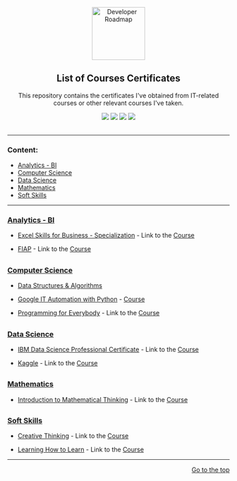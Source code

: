 <p align="center">
  <a href="https://github.com/marcoshsq/Marcos_Henrique_Portfolio">
    <img src="https://www.freeiconspng.com/uploads/market-research-icon-16.png" alt="Developer Roadmap" width="120" height="120">
  </a>
</p>
  <h2 align="center">List of Courses Certificates</h2>
  <p align="center">This repository contains the certificates I've obtained from IT-related courses or other relevant courses I've taken.</p>
 <div align="center"> 
  <a href="https://twitter.com/marcoshsq" target="_blank"><img src="https://img.shields.io/badge/Twitter-1DA1F2?style=for-the-badge&logo=twitter&logoColor=white" target="_blank"></a>
  <a href="https://www.linkedin.com/in/marcoshsq/" target="_blank"><img src="https://img.shields.io/badge/-LinkedIn-%230077B5?style=for-the-badge&logo=linkedin&logoColor=white" target="_blank"></a> 
  <a href="https://medium.com/@marcoshsq" target="_blank"><img src="https://img.shields.io/badge/Medium-12100E?style=for-the-badge&logo=medium&logoColor=white" target="_blank"></a> 
  <a href="https://www.kaggle.com/marcoshsq" target="_blank"><img src="https://img.shields.io/badge/Kaggle-20BEFF?style=for-the-badge&logo=Kaggle&logoColor=white" target="_blank"></a>
</div>
<br>

---

<h3>Content:</h3>

- [Analytics - BI](https://github.com/marcoshsq/Courses_Certificates#analytics---bi)
- [Computer Science](https://github.com/marcoshsq/Courses_Certificates#computer-science)
- [Data Science](https://github.com/marcoshsq/Courses_Certificates#data-science)
- [Mathematics](https://github.com/marcoshsq/Courses_Certificates#mathematics)
- [Soft Skills](https://github.com/marcoshsq/Courses_Certificates#soft-skills)

---

### [Analytics - BI](https://github.com/marcoshsq/Course_Certificates/tree/main/Analytics%20-%20BI)
  
  + [Excel Skills for Business - Specialization](https://github.com/marcoshsq/Courses_Certificates/tree/main/Analytics%20-%20BI/Excel%20skills%20for%20business%20-%20Specialization) - Link to the [Course](https://pt.coursera.org/specializations/excel)
  
  + [FIAP](https://github.com/marcoshsq/Courses_Certificates/tree/main/Analytics%20-%20BI/FIAP) - Link to the [Course](https://on.fiap.com.br/index.php)

##

### [Computer Science](https://github.com/marcoshsq/Course_Certificates/tree/main/Computer%20Science)

  + [Data Structures & Algorithms](https://github.com/marcoshsq/Courses_Certificates/tree/main/Computer%20Science/Data%20Structures%20%26%20Algorithms)

  + [Google IT Automation with Python](https://github.com/marcoshsq/Courses_Certificates/tree/main/Computer%20Science/Google%20IT%20Automation%20with%20Python) - [Course](https://pt.coursera.org/professional-certificates/google-it-automation)
  
  + [Programming for Everybody](https://github.com/marcoshsq/Courses_Certificates/tree/main/Computer%20Science/Programming%20for%20Everybody) - Link to the [Course](https://pt.coursera.org/specializations/python)

##

### [Data Science](https://github.com/marcoshsq/Course_Certificates/tree/main/Data%20Science)

  + [IBM Data Science Professional Certificate](https://github.com/marcoshsq/Courses_Certificates/tree/main/Data%20Science/IBM%20Data%20Science%20(Professional%20Certificate)) - Link to the [Course](https://www.coursera.org/professional-certificates/ibm-data-science)

  + [Kaggle](https://github.com/marcoshsq/Courses_Certificates/tree/main/Data%20Science/Kaggle) - Link to the [Course](https://www.kaggle.com/learn)

##

### [Mathematics](https://github.com/marcoshsq/Course_Certificates/tree/main/Mathematics)

  + [Introduction to Mathematical Thinking](https://github.com/marcoshsq/Courses_Certificates/tree/main/Mathematics/Intro%20to%20Mathematical%20Thinking) - Link to the [Course](https://pt.coursera.org/learn/mathematical-thinking)

##

### [Soft Skills](https://github.com/marcoshsq/Courses_Certificates/tree/main/Soft%20Skills%20%26%20Personal%20Development)

  + [Creative Thinking](https://github.com/marcoshsq/Courses_Certificates/tree/main/Soft%20Skills%20%26%20Personal%20Development/Creative%20Thinking) - Link to the [Course](https://pt.coursera.org/learn/creative-thinking-techniques-and-tools-for-success)

  + [Learning How to Learn](https://github.com/marcoshsq/Courses_Certificates/tree/main/Soft%20Skills%20%26%20Personal%20Development/Learning%20How%20to%20Learn) - Link to the [Course](https://pt.coursera.org/learn/learning-how-to-learn)

---

<div align="right">
	
[Go to the top](https://github.com/marcoshsq/Courses_Certificates#list-of-courses-certificates)
	
</div>
